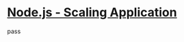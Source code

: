 # [Node.js - Scaling Application](https://www.tutorialspoint.com/nodejs/nodejs_scaling_application.htm)

pass